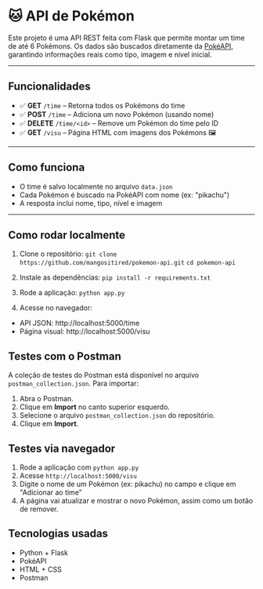 # 🐱 API de Pokémon

Este projeto é uma API REST feita com Flask que permite montar um time de até 6 Pokémons. Os dados são buscados diretamente da [PokéAPI](https://pokeapi.co/), garantindo informações reais como tipo, imagem e nível inicial.

---

## Funcionalidades

- ✅ **GET** `/time` – Retorna todos os Pokémons do time
- ✅ **POST** `/time` – Adiciona um novo Pokémon (usando nome)
- ✅ **DELETE** `/time/<id>` – Remove um Pokémon do time pelo ID
- ✅ **GET** `/visu` – Página HTML com imagens dos Pokémons 🖼️

---

## Como funciona

- O time é salvo localmente no arquivo `data.json`
- Cada Pokémon é buscado na PokéAPI com nome (ex: "pikachu")
- A resposta inclui nome, tipo, nível e imagem

---

## Como rodar localmente

1. Clone o repositório:
`git clone https://github.com/mangositired/pokemon-api.git`
`cd pokemon-api`

2. Instale as dependências:
`pip install -r requirements.txt`

3. Rode a aplicação:
`python app.py`

4. Acesse no navegador:
- API JSON: http://localhost:5000/time
- Página visual: http://localhost:5000/visu

## Testes com o Postman

A coleção de testes do Postman está disponível no arquivo `postman_collection.json`. Para importar:

1. Abra o Postman.
2. Clique em **Import** no canto superior esquerdo.
3. Selecione o arquivo `postman_collection.json` do repositório.
4. Clique em **Import**.

## Testes via navegador

1. Rode a aplicação com `python app.py`
2. Acesse `http://localhost:5000/visu`
3. Digite o nome de um Pokémon (ex: pikachu) no campo e clique em "Adicionar ao time"
4. A página vai atualizar e mostrar o novo Pokémon, assim como um botão de remover.


## Tecnologias usadas
- Python + Flask
- PokéAPI
- HTML + CSS
- Postman
